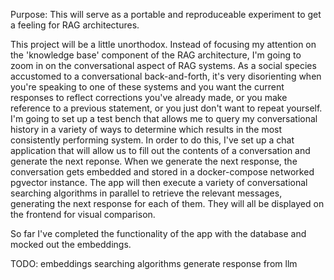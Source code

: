 Purpose: 
This will serve as a portable and reproduceable experiment to get a feeling for RAG architectures. 

This project will be a little unorthodox. 
Instead of focusing my attention on the 'knowledge base' component of the RAG architecture, I'm going to zoom in on the conversational aspect of RAG systems. As a social species accustomed to a conversational back-and-forth, it's very disorienting when you're speaking to one of these systems and you want the current responses to reflect corrections you've already made, or you make reference to a previous statement, or you just don't want to repeat yourself. 
I'm going to set up a test bench that allows me to query my conversational history in a variety of ways to determine which results in the most consistently performing system. In order to do this, I've set up a chat application that will allow us to fill out the contents of a conversation and generate the next reponse. When we generate the next response, the conversation gets embedded and stored in a docker-compose networked pgvector instance. The app will then execute a variety of conversational searching algorithms in parallel to retrieve the relevant messages, generating the next response for each of them. They will all be displayed on the frontend for visual comparison. 

So far I've completed the functionality of the app with the database and mocked out the embeddings. 

TODO: 
embeddings
searching algorithms
generate response from llm

